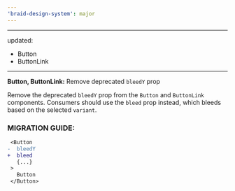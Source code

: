 ```yaml
---
'braid-design-system': major
---
```


---
updated:
  - Button
  - ButtonLink
---

**Button, ButtonLink:** Remove deprecated `bleedY` prop

Remove the deprecated `bleedY` prop from the `Button` and `ButtonLink` components.
Consumers should use the `bleed` prop instead, which bleeds based on the selected `variant`.

### MIGRATION GUIDE:

```diff
 <Button
-  bleedY
+  bleed
   {...}
 >
   Button
 </Button>
```
